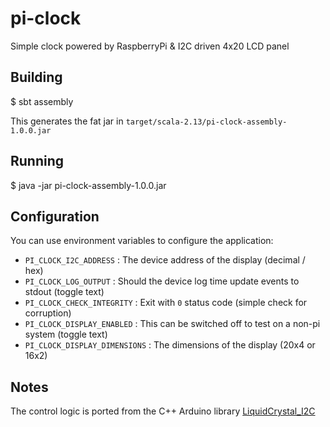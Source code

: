 # pi-clock

Simple clock powered by RaspberryPi & I2C driven 4x20 LCD panel

## Building

$ sbt assembly

This generates the fat jar in `target/scala-2.13/pi-clock-assembly-1.0.0.jar`

## Running

$ java -jar pi-clock-assembly-1.0.0.jar

## Configuration

You can use environment variables to configure the application:
- `PI_CLOCK_I2C_ADDRESS` : The device address of the display (decimal / hex)
- `PI_CLOCK_LOG_OUTPUT` : Should the device log time update events to stdout (toggle text)
- `PI_CLOCK_CHECK_INTEGRITY` : Exit with `0` status code (simple check for corruption)
- `PI_CLOCK_DISPLAY_ENABLED` : This can be switched off to test on a non-pi system (toggle text)
- `PI_CLOCK_DISPLAY_DIMENSIONS` : The dimensions of the display (20x4 or 16x2)

## Notes

The control logic is ported from the C++ Arduino library [LiquidCrystal_I2C](https://github.com/marcoschwartz/LiquidCrystal_I2C.git)

